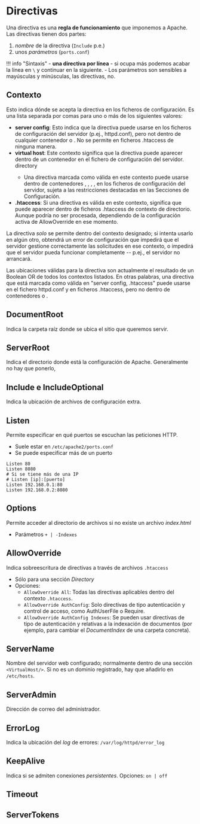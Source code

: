 # Directivas
Una directiva es una **regla de funcionamiento** que imponemos a Apache. Las directivas tienen dos partes:

1. _nombre_ de la directiva (`Include` p.e.)
2. unos _parámetros_ (`ports.conf`)

!!! info "Sintaxis"
    - **una directiva por línea**
    - si ocupa más podemos acabar la línea en `\` y continuar en la siguiente.
    - Los parámetros son sensibles a mayúsculas y minúsculas, las directivas, no.

## Contexto
Esto indica dónde se acepta la directiva en los ficheros de configuración. Es una lista separada por comas para uno o más de los siguientes valores:

- **server config**: Esto indica que la directiva puede usarse en los ficheros de configuración del servidor (p.ej., httpd.conf), pero not dentro de cualquier contenedor <VirtualHost> o <Directory>. No se permite en ficheros .htaccess de ninguna manera.
- **virtual host**: Este contexto significa que la directiva puede aparecer dentro de un contenedor <VirtualHost> en el fichero de configuración del servidor.
directory
    - Una directiva marcada como válida en este contexto puede usarse dentro de contenedores <Directory>, <Location>, <Files>, <If>, <Proxy> en los ficheros de configuración del servidor, sujeta a las restricciones destacadas en las Secciones de Configuración.
- **.htaccess**: Si una directiva es válida en este contexto, significa que puede aparecer dentro de ficheros .htaccess de contexto de directorio. Aunque podría no ser procesada, dependiendo de la configuración activa de AllowOverride en ese momento.
    
La directiva _solo_ se permite dentro del contexto designado; si intenta usarlo en algún otro, obtendrá un error de configuración que impedirá que el servidor gestione correctamente las solicitudes en ese contexto, o impedirá que el servidor pueda funcionar completamente -- p.ej., el servidor no arrancará.

Las ubicaciones válidas para la directiva son actualmente el resultado de un Boolean OR de todos los contextos listados. En otras palabras, una directiva que está marcada como válida en "server config, .htaccess" puede usarse en el fichero httpd.conf y en ficheros .htaccess, pero no dentro de contenedores <Directory> o <VirtualHost>.

## DocumentRoot
Indica la carpeta raíz donde se ubica el sitio que queremos servir.

## ServerRoot
Indica el directorio donde está la configuración de Apache. Generalmente no hay que ponerlo,

## Include e IncludeOptional
Indica la ubicación de archivos de configuración extra.

## Listen

Permite especificar en qué puertos se escuchan las peticiones HTTP.

- Suele estar en `/etc/apache2/ports.conf`
- Se puede especificar más de un puerto

```apacheconf
Listen 80
Listen 8080
# Si se tiene más de una IP
# Listen [ip]:[puerto]
Listen 192.168.0.1:80
Listen 192.168.0.2:8080
```

## Options

Permite acceder al directorio de archivos si no existe un archivo _index.html_

- Parámetros `+ | -Indexes`

## AllowOverride

Indica sobreescritura de directivas a través de archivos `.htaccess`

- Sólo para una sección _Directory_
- Opciones:
    - `AllowOverride All`: Todas las directivas aplicables dentro del contexto `.htaccess`.
    - `AllowOverride AuthConfig`: Solo directivas de tipo autenticación y control de acceso, como AuthUserFile o Require.
    - `AllowOverride AuthConfig Indexes`: Se pueden usar directivas de tipo de autenticación y relativas a la indexación de documentos (por ejemplo, para cambiar el _DocumentIndex_ de una carpeta concreta).


## ServerName
Nombre del servidor web configurado; normalmente dentro de una sección `<VirtualHost/>`. Si no es un dominio registrado, hay que añadirlo en `/etc/hosts`.

## ServerAdmin
Dirección de correo del administrador.

## ErrorLog
Indica la ubicación del _log_ de errores: `/var/log/httpd/error_log`

## KeepAlive
Indica si se admiten conexiones _persistentes_. Opciones: `on | off`

## Timeout
## ServerTokens
